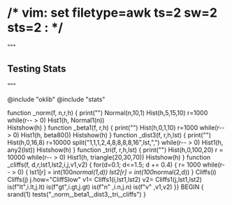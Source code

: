 # /* vim: set filetype=awk ts=2 sw=2 sts=2  : */

"""

## Testing Stats

"""

@include "oklib"
@include "stats"

function _norm(f, n,r,h) {
	print("")
	Normal(n,10,1)
	Hist(h,5,15,10)
	r=1000
	while(r-- > 0)
		Hist1(h, Normal1(n))	
	Histshow(h)
}
function _beta1(f,  r,h) {
	print("")
	Hist(h,0,1,10)
	r=1000
	while(r-- > 0)
		Hist1(h, beta80())
	Histshow(h)
}
function _dist3(f,  r,h,lst) {
	print("")
	Hist(h,0,16,8)
	r=10000
	split("1,1,1,2,4,8,8,8,8,16",lst,",")
	while(r-- > 0)
		Hist1(h, any2(lst))
	Histshow(h)
}
function _tri(f,  r,h,lst) {
	print("")
	Hist(h,0,100,20)
	r = 10000
	while(r-- > 0)
		Hist1(h,  triangle(20,30,70))
	Histshow(h)
}
function _cliffs(f,   d,r,lst1,lst2,i,j,v1,v2) {
	for(d=0.1; d<=1.5; d += 0.4) {
		r= 1000
	  while(r-- > 0) {
		  lst1[r] = int(100*normal(1,d))
		  lst2[r] = int(100*normal(2,d))
    }
		Cliffs(i)
		Cliffs(j)
		j.how="CliffSlow"
    v1= Cliffs1(i,lst1,lst2)
    v2= Cliffs1(j,lst1,lst2)
		is(f"lt",i.lt,j.lt)
		is(f"gt",i.gt,j.gt)
		is(f"n" ,i.n,j.n)
		is(f"v" ,v1,v2)
}}
BEGIN {
	srand(1)
  tests("_norm,_beta1,_dist3,_tri,_cliffs")
}
